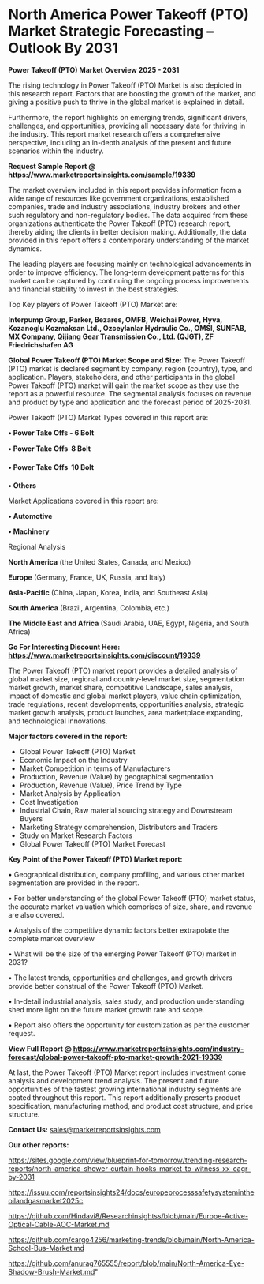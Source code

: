 # North America Power Takeoff (PTO) Market Strategic Forecasting – Outlook By 2031

<Strong> Power Takeoff (PTO) Market Overview 2025 - 2031</strong>

The rising technology in Power Takeoff (PTO) Market is also depicted in this research report. Factors that are boosting the growth of the market, and giving a positive push to thrive in the global market is explained in detail.

Furthermore, the report highlights on emerging trends, significant drivers, challenges, and opportunities, providing all necessary data for thriving in the industry. This report market research offers a comprehensive perspective, including an in-depth analysis of the present and future scenarios within the industry.

<strong>Request Sample Report @ <a href=https://www.marketreportsinsights.com/sample/19339>https://www.marketreportsinsights.com/sample/19339</a></strong>

The market overview included in this report provides information from a wide range of resources like government organizations, established companies, trade and industry associations, industry brokers and other such regulatory and non-regulatory bodies. The data acquired from these organizations authenticate the Power Takeoff (PTO) research report, thereby aiding the clients in better decision making. Additionally, the data provided in this report offers a contemporary understanding of the market dynamics.

The leading players are focusing mainly on technological advancements in order to improve efficiency. The long-term development patterns for this market can be captured by continuing the ongoing process improvements and financial stability to invest in the best strategies.

Top Key players of Power Takeoff (PTO) Market are:

<strong>Interpump Group, Parker, Bezares, OMFB, Weichai Power, Hyva, Kozanoglu Kozmaksan Ltd., Ozceylanlar Hydraulic Co., OMSI, SUNFAB, MX Company, Qijiang Gear Transmission Co., Ltd. (QJGT), ZF Friedrichshafen AG</strong>

<strong><b>Global Power Takeoff (PTO) Market Scope and Size:</b></strong>
The Power Takeoff (PTO) market is declared segment by company, region (country), type, and application. Players, stakeholders, and other participants in the global Power Takeoff (PTO) market will gain the market scope as they use the report as a powerful resource. The segmental analysis focuses on revenue and product by type and application and the forecast period of 2025-2031.

Power Takeoff (PTO) Market Types covered in this report are:

<strong>• Power Take Offs - 6 Bolt

• Power Take Offs  8 Bolt

• Power Take Offs  10 Bolt

• Others</strong>

Market Applications covered in this report are:

<strong>• Automotive

• Machinery</strong> 

Regional Analysis

<strong>North America</strong> (the United States, Canada, and Mexico)

<strong>Europe</strong> (Germany, France, UK, Russia, and Italy)

<strong>Asia-Pacific</strong> (China, Japan, Korea, India, and Southeast Asia)

<strong>South America</strong> (Brazil, Argentina, Colombia, etc.)

<strong>The Middle East and Africa</strong> (Saudi Arabia, UAE, Egypt, Nigeria, and South Africa)

<strong>Go For Interesting Discount Here: <a href=https://www.marketreportsinsights.com/discount/19339>https://www.marketreportsinsights.com/discount/19339</a></strong>

The Power Takeoff (PTO) market report provides a detailed analysis of global market size, regional and country-level market size, segmentation market growth, market share, competitive Landscape, sales analysis, impact of domestic and global market players, value chain optimization, trade regulations, recent developments, opportunities analysis, strategic market growth analysis, product launches, area marketplace expanding, and technological innovations.

<strong><b>Major factors covered in the report:</b></strong>
<ul>
  <li>Global Power Takeoff (PTO) Market </li>
  <li>Economic Impact on the Industry</li>
  <li>Market Competition in terms of Manufacturers</li>
  <li>Production, Revenue (Value) by geographical segmentation</li>
  <li>Production, Revenue (Value), Price Trend by Type</li>
  <li>Market Analysis by Application</li>
  <li>Cost Investigation</li>
  <li>Industrial Chain, Raw material sourcing strategy and Downstream Buyers</li>
  <li>Marketing Strategy comprehension, Distributors and Traders</li>
  <li>Study on Market Research Factors</li>
  <li>Global Power Takeoff (PTO) Market Forecast</li>
</ul>

<strong><b>Key Point of the Power Takeoff (PTO) Market report:</b></strong>

• Geographical distribution, company profiling, and various other market segmentation are provided in the report.

• For better understanding of the global Power Takeoff (PTO) market status, the accurate market valuation which comprises of size, share, and revenue are also covered.

• Analysis of the competitive dynamic factors better extrapolate the complete market overview

• What will be the size of the emerging Power Takeoff (PTO) market in 2031?

• The latest trends, opportunities and challenges, and growth drivers provide better construal of the Power Takeoff (PTO) Market.

• In-detail industrial analysis, sales study, and production understanding shed more light on the future market growth rate and scope.

• Report also offers the opportunity for customization as per the customer request.

<strong><b>View Full Report @ <a href=https://www.marketreportsinsights.com/industry-forecast/global-power-takeoff-pto-market-growth-2021-19339>https://www.marketreportsinsights.com/industry-forecast/global-power-takeoff-pto-market-growth-2021-19339</a></b></strong>


At last, the Power Takeoff (PTO) Market report includes investment come analysis and development trend analysis. The present and future opportunities of the fastest growing international industry segments are coated throughout this report. This report additionally presents product specification, manufacturing method, and product cost structure, and price structure.

<strong>Contact Us:</strong>
sales@marketreportsinsights.com

<strong>Our other reports:</strong>

<a href=https://sites.google.com/view/blueprint-for-tomorrow/trending-research-reports/north-america-shower-curtain-hooks-market-to-witness-xx-cagr-by-2031>https://sites.google.com/view/blueprint-for-tomorrow/trending-research-reports/north-america-shower-curtain-hooks-market-to-witness-xx-cagr-by-2031</a>

<a href=https://issuu.com/reportsinsights24/docs/europeprocesssafetysystemintheoilandgasmarket2025c>https://issuu.com/reportsinsights24/docs/europeprocesssafetysystemintheoilandgasmarket2025c</a>

<a href=https://github.com/Hindavi8/Researchinsightss/blob/main/Europe-Active-Optical-Cable-AOC-Market.md>https://github.com/Hindavi8/Researchinsightss/blob/main/Europe-Active-Optical-Cable-AOC-Market.md</a>

<a href=https://github.com/cargo4256/marketing-trends/blob/main/North-America-School-Bus-Market.md>https://github.com/cargo4256/marketing-trends/blob/main/North-America-School-Bus-Market.md</a>

<a href=https://github.com/anurag765555/report/blob/main/North-America-Eye-Shadow-Brush-Market.md>https://github.com/anurag765555/report/blob/main/North-America-Eye-Shadow-Brush-Market.md</a>"

